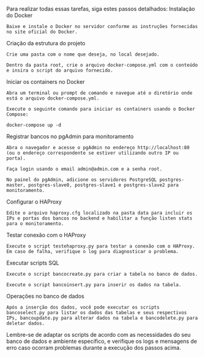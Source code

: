 Para realizar todas essas tarefas, siga estes passos detalhados:
Instalação do Docker

    Baixe e instale o Docker no servidor conforme as instruções fornecidas no site oficial do Docker.

Criação da estrutura do projeto

    Crie uma pasta com o nome que deseja, no local desejado.

    Dentro da pasta root, crie o arquivo docker-compose.yml com o conteúdo e insira o script do arquivo fornecido.

Iniciar os containers no Docker

    Abra um terminal ou prompt de comando e navegue até o diretório onde está o arquivo docker-compose.yml.

    Execute o seguinte comando para iniciar os containers usando o Docker Compose:

    docker-compose up -d

Registrar bancos no pgAdmin para monitoramento

    Abra o navegador e acesse o pgAdmin no endereço http://localhost:80 (ou o endereço correspondente se estiver utilizando outro IP ou porta).

    Faça login usando o email admin@admin.com e a senha root.

    No painel do pgAdmin, adicione os servidores PostgreSQL postgres-master, postgres-slave0, postgres-slave1 e postgres-slave2 para monitoramento.

Configurar o HAProxy

    Edite o arquivo haproxy.cfg localizado na pasta data para incluir os IPs e portas dos bancos no backend e habilitar a função listen stats para o monitoramento.

Testar conexão com o HAProxy

    Execute o script testehaproxy.py para testar a conexão com o HAProxy. Em caso de falha, verifique o log para diagnosticar o problema.

Executar scripts SQL

    Execute o script bancocreate.py para criar a tabela no banco de dados.

    Execute o script bancoinsert.py para inserir os dados na tabela.

Operações no banco de dados

    Após a inserção dos dados, você pode executar os scripts bancoselect.py para listar os dados das tabelas e seus respectivos IPs, bancoupdate.py para alterar dados na tabela e bancodelete.py para deletar dados.

Lembre-se de adaptar os scripts de acordo com as necessidades do seu banco de dados e ambiente específico, e verifique os logs e mensagens de erro caso ocorram problemas durante a execução dos passos acima.
